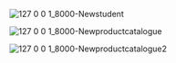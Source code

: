 ![127 0 0 1_8000-Newstudent](https://github.com/user-attachments/assets/b4e6ab2a-1abf-4a3a-98e0-ed596621a9b0)

![127 0 0 1_8000-Newproductcatalogue](https://github.com/user-attachments/assets/06483791-d695-40e5-aac6-6f4a230d4d38)

![127 0 0 1_8000-Newproductcatalogue2](https://github.com/user-attachments/assets/fc25dba2-237b-4221-99c4-0621ba6b981f)
